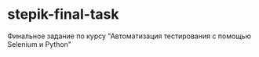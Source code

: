 # stepik-final-task
Финальное задание по курсу "Автоматизация тестирования с помощью Selenium и Python"

